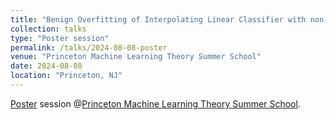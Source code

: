 ```yaml
---
title: "Benign Overfitting of Interpolating Linear Classifier with non-subGaussian mixtures"
collection: talks
type: "Poster session"
permalink: /talks/2024-08-08-poster
venue: "Princeton Machine Learning Theory Summer School"
date: 2024-08-08
location: "Princeton, NJ"
---
```


[Poster]((https://ichiro-h.github.io/publication/2024-09-01-Benign-Overfitting-Linear-Classifier-number-1)) session @[Princeton Machine Learning Theory Summer School](https://mlschool.princeton.edu/). 